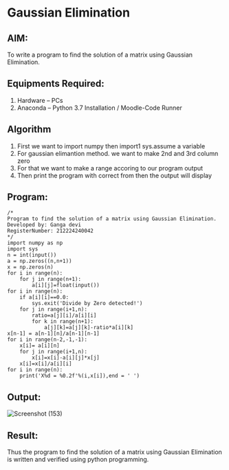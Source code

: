 # Gaussian Elimination

## AIM:
To write a program to find the solution of a matrix using Gaussian Elimination.

## Equipments Required:
1. Hardware – PCs
2. Anaconda – Python 3.7 Installation / Moodle-Code Runner

## Algorithm
1. First we want to import numpy then import1 sys.assume a variable
2. For gaussian elimantion method. we want to make 2nd and 3rd column zero
3. For that we want to make a range accoring to our program output
4. Then print the program with correct from then the output will display
   
 
 

## Program:
```
/*
Program to find the solution of a matrix using Gaussian Elimination.
Developed by: Ganga devi
RegisterNumber: 212224240042
*/
import numpy as np
import sys
n = int(input())
a = np.zeros((n,n+1))
x = np.zeros(n)
for i in range(n):
    for j in range(n+1):
        a[i][j]=float(input())
for i in range(n):
    if a[i][i]==0.0:
        sys.exit('Divide by Zero detected!')
    for j in range(i+1,n):
        ratio=a[j][i]/a[i][i]
        for k in range(n+1):
            a[j][k]=a[j][k]-ratio*a[i][k]
x[n-1] = a[n-1][n]/a[n-1][n-1]
for i in range(n-2,-1,-1):
    x[i]= a[i][n]
    for j in range(i+1,n):
        x[i]=x[i]-a[i][j]*x[j]
    x[i]=x[i]/a[i][i]
for i in range(n):
    print('X%d = %0.2f'%(i,x[i]),end = ' ')
```

## Output:

![Screenshot (153)](https://github.com/user-attachments/assets/c43542c0-9f43-4bd6-abc2-f6e3e8309622)


## Result:
Thus the program to find the solution of a matrix using Gaussian Elimination is written and verified using python programming.

